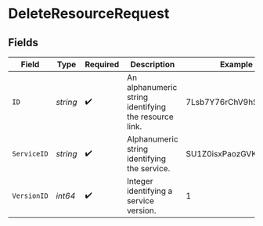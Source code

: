 # DeleteResourceRequest


## Fields

| Field                                                 | Type                                                  | Required                                              | Description                                           | Example                                               |
| ----------------------------------------------------- | ----------------------------------------------------- | ----------------------------------------------------- | ----------------------------------------------------- | ----------------------------------------------------- |
| `ID`                                                  | *string*                                              | :heavy_check_mark:                                    | An alphanumeric string identifying the resource link. | 7Lsb7Y76rChV9hSrv3KgFl                                |
| `ServiceID`                                           | *string*                                              | :heavy_check_mark:                                    | Alphanumeric string identifying the service.          | SU1Z0isxPaozGVKXdv0eY                                 |
| `VersionID`                                           | *int64*                                               | :heavy_check_mark:                                    | Integer identifying a service version.                | 1                                                     |